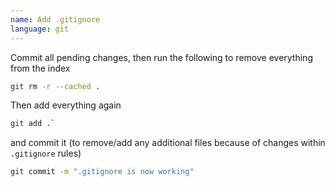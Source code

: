 ```yaml
---
name: Add .gitignore
language: git
---
```

Commit all pending changes, then run the following to remove everything from the index

```bash
git rm -r --cached .
```

Then add everything again

```bash
git add .`
```

and commit it (to remove/add any additional files because of changes within `.gitignore` rules)

```bash
git commit -m ".gitignore is now working"
```
